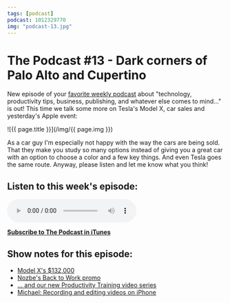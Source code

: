 ```yaml
---
tags: [podcast]
podcast: 1012329770
img: "podcast-13.jpg"
---
```


# The Podcast #13 - Dark corners of Palo Alto and Cupertino

New episode of your [favorite weekly podcast][p] about "technology, productivity tips, business, publishing, and whatever else comes to mind..." is out! This time we talk some more on Tesla's Model X, car sales and yesterday's Apple event:

<!--More-->

![{{ page.title }}](/img/{{ page.img }})

As a car guy I'm especially not happy with the way the cars are being sold. That they make you study so many options instead of giving you a great car with an option to choose a color and a few key things. And even Tesla goes the same route. Anyway, please listen and let me know what you think!

## Listen to this week's episode:

<audio controls>
<source src="https://files.nozbe.com/podcast/013.mp3" type="audio/mpeg">
</audio>

**[Subscribe to The Podcast in iTunes][i]**

## Show notes for this episode:

  * [Model X](http://www.entrepreneur.com/article/250241)['s $132,000](/podcast-13#)
  * [Nozbe's Back to Work promo](https://nozbe.com/blog/backtowork/)
  * [… and our new Productivity Training video series](https://nozbe.com/training/)
  * [Michael: Recording and editing videos on iPhone](https://sliwinski.com/recording-and-editing-videos-on-iphone4s-is-q/)

[e]: /podcast-13
[p]: /podcast
[n]: https://michael.gratis/nozbe
[r]: https://michael.gratis/radex
[i]: https://michael.gratis/thepodcast